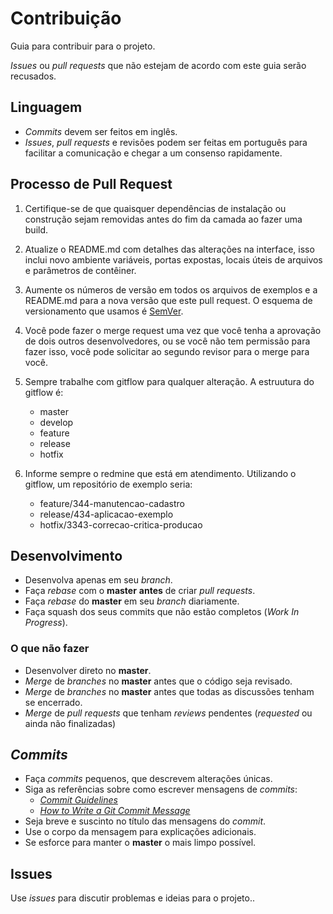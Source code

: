 # Contribuição

Guia para contribuir para o projeto.

_Issues_ ou _pull requests_ que não estejam de acordo com este guia serão recusados.

## Linguagem

- _Commits_ devem ser feitos em inglês.
- _Issues_, _pull requests_ e revisões podem ser feitas em português para facilitar a comunicação e chegar a um consenso rapidamente.

## Processo de Pull Request

1. Certifique-se de que quaisquer dependências de instalação ou construção sejam removidas antes do fim da camada ao fazer uma
build.
2. Atualize o README.md com detalhes das alterações na interface, isso inclui novo ambiente variáveis, portas expostas, locais úteis de arquivos e parâmetros de contêiner.
3. Aumente os números de versão em todos os arquivos de exemplos e a README.md para a nova versão que este pull request. O esquema de versionamento que usamos é [SemVer](http://semver.org/).
4. Você pode fazer o merge request uma vez que você tenha a aprovação de dois outros desenvolvedores, ou se você
não tem permissão para fazer isso, você pode solicitar ao segundo revisor para o merge para você.
5. Sempre trabalhe com gitflow para qualquer alteração. A estruutura do gitflow é:
    * master
    * develop
    * feature
    * release
    * hotfix

6. Informe sempre o redmine que está em atendimento. Utilizando o gitflow, um repositório de exemplo seria:
    * feature/344-manutencao-cadastro
    * release/434-aplicacao-exemplo
    * hotfix/3343-correcao-critica-producao 

## Desenvolvimento

- Desenvolva apenas em seu _branch_.
- Faça _rebase_ com o **master** **antes** de criar _pull requests_.
- Faça _rebase_ do **master** em seu _branch_ diariamente.
- Faça squash dos seus commits que não estão completos (_Work In Progress_).

### O que **não** fazer
- Desenvolver direto no **master**.
- _Merge_ de _branches_ no **master** antes que o código seja revisado.
- _Merge_ de _branches_ no **master** antes que todas as discussões tenham se encerrado.
- _Merge_ de _pull requests_ que tenham _reviews_ pendentes (_requested_ ou ainda não finalizadas)

## _Commits_

- Faça _commits_ pequenos, que descrevem alterações únicas.
- Siga as referências sobre como escrever mensagens de _commits_:
    - [_Commit Guidelines_](https://git-scm.com/book/en/v2/Distributed-Git-Contributing-to-a-Project#_commit_guidelines)
    - [_How to Write a Git Commit Message_](https://chris.beams.io/posts/git-commit/)
- Seja breve e suscinto no título das mensagens do _commit_.
- Use o corpo da mensagem para explicações adicionais.
- Se esforce para manter o **master** o mais limpo possível.

## Issues

Use _issues_ para discutir problemas e ideias para o projeto..